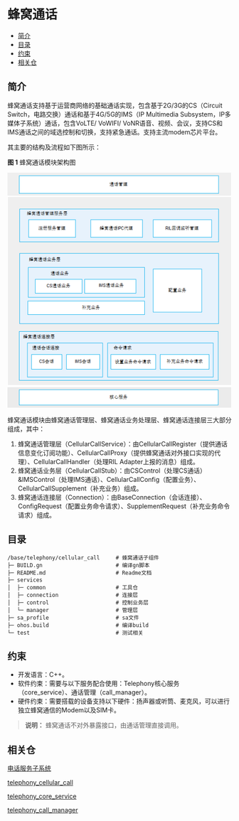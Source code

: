 # 蜂窝通话<a name="ZH-CN_TOPIC_0000001105379632"></a>

-   [简介](#section117mcpsimp)
-   [目录](#section127mcpsimp)
-   [约束](#section131mcpsimp)
-   [相关仓](#section204mcpsimp)

## 简介<a name="section117mcpsimp"></a>

蜂窝通话支持基于运营商网络的基础通话实现，包含基于2G/3G的CS（Circuit Switch，电路交换）通话和基于4G/5G的IMS（IP Multimedia Subsystem，IP多媒体子系统）通话，包含VoLTE/ VoWIFI/ VoNR语音、视频、会议，支持CS和IMS通话之间的域选控制和切换，支持紧急通话。支持主流modem芯片平台。

其主要的结构及流程如下图所示：

**图 1**  蜂窝通话模块架构图<a name="fig970511919486"></a>


![](figures/zh-cn_architecture-of-the-cellular-call-module.png)

蜂窝通话模块由蜂窝通话管理层、蜂窝通话业务处理层、蜂窝通话连接层三大部分组成，其中：

1.  蜂窝通话管理层（CellularCallService）：由CellularCallRegister（提供通话信息变化订阅功能）、CellularCallProxy（提供蜂窝通话对外接口实现的代理）、CellularCallHandler（处理RIL Adapter上报的消息）组成。
2.  蜂窝通话业务层（CellularCallStub）：由CSControl（处理CS通话）&IMSControl（处理IMS通话）、CellularCallConfig（配置业务）、CellularCallSupplement（补充业务）组成。
3.  蜂窝通话连接层（Connection）：由BaseConnection（会话连接）、ConfigRequest（配置业务命令请求）、SupplementRequest（补充业务命令请求）组成。

## 目录<a name="section127mcpsimp"></a>

```
/base/telephony/cellular_call     # 蜂窝通话子组件
├─ BUILD.gn                       # 编译gn脚本
├─ README.md                      # Readme文档
├─ services
│  ├─ common                      # 工具仓
│  ├─ connection                  # 连接层
│  ├─ control                     # 控制业务层
│  └─ manager                     # 管理层
├─ sa_profile                     # sa文件
├─ ohos.build                     # 编译build
└─ test                           # 测试相关
```

## 约束<a name="section131mcpsimp"></a>

-   开发语言：C++。
-   软件约束：需要与以下服务配合使用：Telephony核心服务（core\_service）、通话管理（call\_manager）。
-   硬件约束：需要搭载的设备支持以下硬件：扬声器或听筒、麦克风，可以进行独立蜂窝通信的Modem以及SIM卡。

>**说明：**
>蜂窝通话不对外暴露接口，由通话管理直接调用。

## 相关仓<a name="section204mcpsimp"></a>

[电话服务子系统](https://gitee.com/openharmony/docs/blob/master/zh-cn/readme/%E7%94%B5%E8%AF%9D%E6%9C%8D%E5%8A%A1%E5%AD%90%E7%B3%BB%E7%BB%9F.md)

[telephony_cellular_call](https://gitee.com/openharmony/telephony_cellular_call/blob/master/README_zh.md)

[telephony_core_service](https://gitee.com/openharmony/telephony_core_service/blob/master/README_zh.md)

[telephony_call_manager](https://gitee.com/openharmony/telephony_call_manager/blob/master/README_zh.md)
